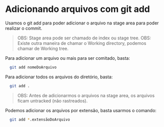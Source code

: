 # Adicionando arquivos com git add

Usamos o git add para poder adicionar o arquivo na stage area para poder realizar o commit.

> OBS: Stage area pode ser chamado de index ou stage tree.
> OBS: Existe outra maneira de chamar o Working directory, podemos chamar de Working tree.

Para adicionar um arquivo ou mais para ser comitado, basta:

```bash
  git add nomeDoArquivo
```

Para adicionar todos os arquivos do diretório, basta:

```bash
  git add .
```

> OBS: Antes de adicionarmos o arquivos na stage area, os arquivos ficam untracked (não rastreados).

Podemos adicionar os arquivos por extensão, basta usarmos o comando:

```bash
  git add *.extensãoDoArquivo
```
